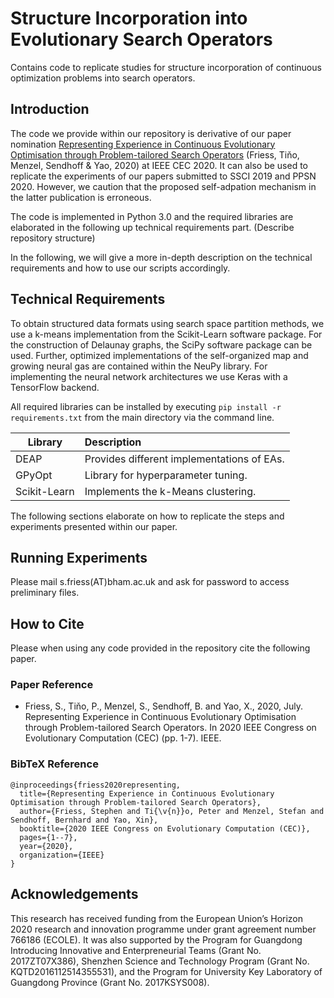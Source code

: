 # Structure Incorporation into Evolutionary Search Operators 

Contains code to replicate studies for structure incorporation of continuous optimization problems into search operators.

## Introduction

The code we provide within our repository is derivative of our paper nomination [Representing Experience in Continuous Evolutionary Optimisation through Problem-tailored Search Operators](https://ieeexplore.ieee.org/document/9185687) (Friess, Tiňo, Menzel, Sendhoff & Yao, 2020) at IEEE CEC 2020. It can also be used to replicate the experiments of our papers submitted to SSCI 2019 and PPSN 2020. However, we caution that the proposed self-adpation mechanism in the latter publication is erroneous. 

The code is implemented in Python 3.0 and the required libraries are elaborated in the following up technical requirements part. 
(Describe repository structure)

In the following, we will give a more in-depth description on the technical requirements and how to use our scripts accordingly.

## Technical Requirements

To obtain structured data formats using search space partition methods, we use a k-means implementation from the Scikit-Learn software package. For the construction of Delaunay graphs, the SciPy software package can be used. Further, optimized implementations of the self-organized map and growing neural gas are contained within the NeuPy library. For implementing the neural network architectures we use Keras with a TensorFlow backend.  

All required libraries can be installed by executing `pip install -r requirements.txt` from the main directory via the command line. 


| Library       | Description |
| ------------- |:-------------|
| DEAP        | Provides different implementations of EAs. |
| GPyOpt      | Library for hyperparameter tuning. | 
| Scikit-Learn       | Implements the k-Means clustering.  |

The following sections elaborate on how to replicate the steps and experiments presented within our paper.

## Running Experiments

Please mail s.friess(AT)bham.ac.uk and ask for password to access preliminary files. 

## How to Cite

Please when using any code provided in the repository cite the following paper.

### Paper Reference
* Friess, S., Tiňo, P., Menzel, S., Sendhoff, B. and Yao, X., 2020, July. Representing Experience in Continuous Evolutionary Optimisation through Problem-tailored Search Operators. In 2020 IEEE Congress on Evolutionary Computation (CEC) (pp. 1-7). IEEE.

### BibTeX Reference
```
@inproceedings{friess2020representing,
  title={Representing Experience in Continuous Evolutionary Optimisation through Problem-tailored Search Operators},
  author={Friess, Stephen and Ti{\v{n}}o, Peter and Menzel, Stefan and Sendhoff, Bernhard and Yao, Xin},
  booktitle={2020 IEEE Congress on Evolutionary Computation (CEC)},
  pages={1--7},
  year={2020},
  organization={IEEE}
}
```

## Acknowledgements

This research has received funding from the European Union’s Horizon 2020 research and innovation programme under grant agreement number 766186 (ECOLE). It was also supported by the Program for Guangdong Introducing Innovative and Enterpreneurial Teams (Grant No. 2017ZT07X386), Shenzhen Science and Technology Program (Grant No. KQTD2016112514355531), and the Program for University Key Laboratory of Guangdong Province (Grant No. 2017KSYS008).

